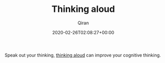 ﻿---
title: Thinking aloud
author: Qiran
type: post
date: 2020-02-26T02:08:27+00:00
aliases: ["/thinking-aloud/"]
tags:
  - Psychology
  - Self-development

---
Speak out your thinking, [thinking aloud][1] can improve your cognitive thinking.

 [1]: https://www.lifehack.org/865493/cognitive-thinking
